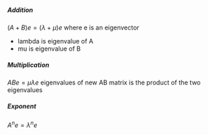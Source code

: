 
##### Addition
$(A+B)e = (\lambda + \mu)e$
where e is an eigenvector
- lambda is eigenvalue of A
- mu is eigenvalue of B


##### Multiplication
$ABe = \mu \lambda e$
eigenvalues of new AB matrix is the product of the two eigenvalues

##### Exponent

$A^n e = \lambda^n e$

